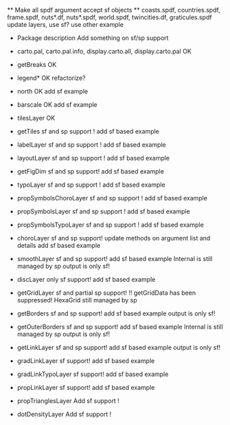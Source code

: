 ** Make all spdf argument accept sf objects
** coasts.spdf, countries.spdf, frame.spdf, nuts*.df, nuts*.spdf, world.spdf, twincities.df, graticules.spdf
update layers, use sf? use other example



* Package description
Add something on sf/sp support









* carto.pal, carto.pal.info, display.carto.all, display.carto.pal
OK

* getBreaks
OK 

* legend*
OK
refactorize?

* north
OK
add sf example

* barscale
OK
add sf example

* tilesLayer
OK




* getTiles
sf and sp support !
add sf based example

* labelLayer
sf and sp support !
add sf based example

* layoutLayer
sf and sp support !
add sf based example

* getFigDim
sf and sp support!
add sf based example

* typoLayer
sf and sp support !
add sf based example

* propSymbolsChoroLayer
sf and sp support !
add sf based example

* propSymbolsLayer
sf and sp support !
add sf based example

* propSymbolsTypoLayer
sf and sp support !
add sf based example

* choroLayer
sf and sp support!
update methods on argument list and details
add sf based example

* smoothLayer
sf and sp support!
add sf based example
Internal is still managed by sp
output is only sf!


* discLayer
only sf support!
add sf based example


* getGridLayer
sf and partial sp support!
!! getGridData has been suppressed!
HexaGrid still managed by sp


* getBorders
sf and sp support!
add sf based example
output is only sf!



* getOuterBorders
sf and sp support!
add sf based example
Internal is still managed by sp
output is only sf!



* getLinkLayer
sf and sp support!
add sf based example
output is only sf!


* gradLinkLayer
sf support!
add sf based example


* gradLinkTypoLayer
sf support!
add sf based example

* propLinkLayer
sf support!
add sf based example




* propTrianglesLayer
Add sf support !

* dotDensityLayer
Add sf support !












